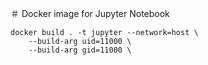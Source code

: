 ＃ Docker image for Jupyter Notebook

```
docker build . -t jupyter --network=host \
    --build-arg uid=11000 \
    --build-arg gid=11000 \
```